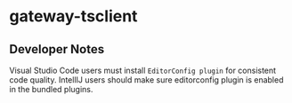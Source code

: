 # gateway-tsclient

## Developer Notes

Visual Studio Code users must install `EditorConfig plugin` for consistent code quality.
IntellIJ users should make sure editorconfig plugin is enabled in the bundled plugins.

